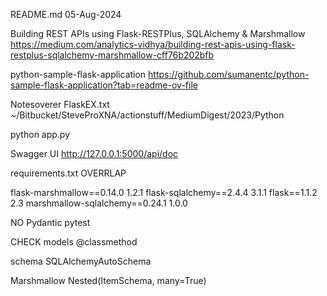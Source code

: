 README.md
05-Aug-2024

Building REST APIs using Flask-RESTPlus, SQLAlchemy & Marshmallow
https://medium.com/analytics-vidhya/building-rest-apis-using-flask-restplus-sqlalchemy-marshmallow-cff76b202bfb

python-sample-flask-application
https://github.com/sumanentc/python-sample-flask-application?tab=readme-ov-file


Notesoverer
FlaskEX.txt
~/Bitbucket/SteveProXNA/actionstuff/MediumDigest/2023/Python


python app.py

Swagger UI
http://127.0.0.1:5000/api/doc


requirements.txt
OVERRLAP

flask-marshmallow==0.14.0       1.2.1
flask-sqlalchemy==2.4.4         3.1.1
flask==1.1.2                    2.3
marshmallow-sqlalchemy==0.24.1  1.0.0

NO 
Pydantic
pytest


CHECK
models
@classmethod

schema
SQLAlchemyAutoSchema

Marshmallow
Nested(ItemSchema, many=True)
